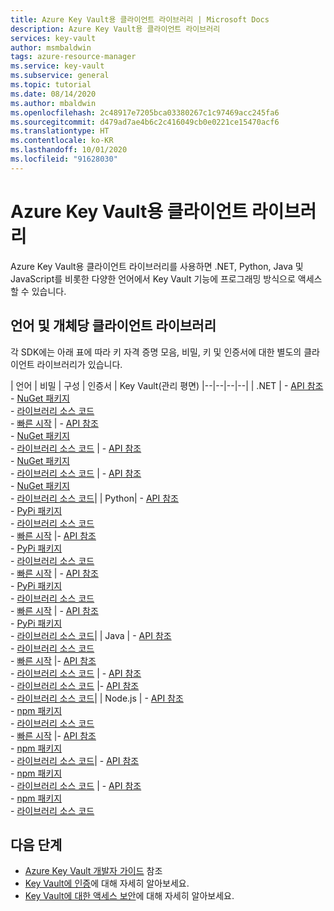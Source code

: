```yaml
---
title: Azure Key Vault용 클라이언트 라이브러리 | Microsoft Docs
description: Azure Key Vault용 클라이언트 라이브러리
services: key-vault
author: msmbaldwin
tags: azure-resource-manager
ms.service: key-vault
ms.subservice: general
ms.topic: tutorial
ms.date: 08/14/2020
ms.author: mbaldwin
ms.openlocfilehash: 2c48917e7205bca03380267c1c97469acc245fa6
ms.sourcegitcommit: d479ad7ae4b6c2c416049cb0e0221ce15470acf6
ms.translationtype: HT
ms.contentlocale: ko-KR
ms.lasthandoff: 10/01/2020
ms.locfileid: "91628030"
---
```

# <a name="client-libraries-for-azure-key-vault"></a>Azure Key Vault용 클라이언트 라이브러리

Azure Key Vault용 클라이언트 라이브러리를 사용하면 .NET, Python, Java 및 JavaScript를 비롯한 다양한 언어에서 Key Vault 기능에 프로그래밍 방식으로 액세스할 수 있습니다.

## <a name="client-libraries-per-language-and-object"></a>언어 및 개체당 클라이언트 라이브러리

각 SDK에는 아래 표에 따라 키 자격 증명 모음, 비밀, 키 및 인증서에 대한 별도의 클라이언트 라이브러리가 있습니다.

| 언어 | 비밀 | 구성 | 인증서 | Key Vault(관리 평면)
|--|--|--|--|
| .NET | - [API 참조](/dotnet/api/azure.security.keyvault.secrets?view=azure-dotnet)<br>- [NuGet 패키지](https://www.nuget.org/packages/Azure.Security.KeyVault.Secrets/)<br>- [라이브러리 소스 코드](https://github.com/Azure/azure-sdk-for-net/tree/master/sdk/keyvault/Azure.Security.KeyVault.Secrets)<br>- [빠른 시작](../secrets/quick-create-net.md) | - [API 참조](/dotnet/api/azure.security.keyvault.keys?view=azure-dotnet)<br>- [NuGet 패키지](https://www.nuget.org/packages/Azure.Security.KeyVault.Keys/)<br>- [라이브러리 소스 코드](https://github.com/Azure/azure-sdk-for-net/tree/master/sdk/keyvault/Azure.Security.KeyVault.Keys) | - [API 참조](/dotnet/api/azure.security.keyvault.certificates?view=azure-dotnet)<br>- [NuGet 패키지](https://www.nuget.org/packages/Azure.Security.KeyVault.Certificates/)<br>- [라이브러리 소스 코드](https://github.com/Azure/azure-sdk-for-net/tree/master/sdk/keyvault/Azure.Security.KeyVault.Certificates) | - [API 참조](/dotnet/api/microsoft.azure.management.keyvault?view=azure-dotnet)<br>- [NuGet 패키지](https://www.nuget.org/packages/Microsoft.Azure.Management.KeyVault/)<br> - [라이브러리 소스 코드](https://github.com/Azure/azure-sdk-for-net/tree/master/sdk/keyvault/Microsoft.Azure.Management.KeyVault)|
| Python| - [API 참조](/python/api/overview/azure/keyvault-secrets-readme?view=azure-python)<br>- [PyPi 패키지](https://pypi.org/project/azure-keyvault-secrets/)<br>- [라이브러리 소스 코드](https://github.com/Azure/azure-sdk-for-python/tree/master/sdk/keyvault/azure-keyvault-secrets)<br>- [빠른 시작](../secrets/quick-create-python.md) |- [API 참조](/python/api/overview/azure/keyvault-keys-readme?view=azure-python)<br>- [PyPi 패키지](https://pypi.org/project/azure-keyvault-keys/)<br>- [라이브러리 소스 코드](https://github.com/Azure/azure-sdk-for-python/tree/master/sdk/keyvault/azure-keyvault-keys)<br>- [빠른 시작](../keys/quick-create-python.md) | - [API 참조](/python/api/overview/azure/keyvault-certificates-readme?view=azure-python)<br>- [PyPi 패키지](https://pypi.org/project/azure-keyvault-certificates/)<br>- [라이브러리 소스 코드](https://github.com/Azure/azure-sdk-for-python/tree/master/sdk/keyvault/azure-keyvault-certificates)<br>- [빠른 시작](../certificates/quick-create-python.md) | - [API 참조](/python/api/azure-mgmt-keyvault/azure.mgmt.keyvault?view=azure-python)<br> - [PyPi 패키지](https://pypi.org/project/azure-mgmt-keyvault/)<br> - [라이브러리 소스 코드](https://github.com/Azure/azure-sdk-for-python/tree/master/sdk/keyvault/azure-mgmt-keyvault)|
| Java | - [API 참조](https://azuresdkdocs.blob.core.windows.net/$web/java/azure-security-keyvault-secrets/4.2.0/index.html)<br>- [라이브러리 소스 코드](https://github.com/Azure/azure-sdk-for-java/tree/master/sdk/keyvault/azure-security-keyvault-secrets)<br>- [빠른 시작](../secrets/quick-create-java.md) |- [API 참조](https://azuresdkdocs.blob.core.windows.net/$web/java/azure-security-keyvault-keys/4.2.0/index.html)<br>- [라이브러리 소스 코드](https://github.com/Azure/azure-sdk-for-java/tree/master/sdk/keyvault/azure-security-keyvault-keys) | - [API 참조](https://azuresdkdocs.blob.core.windows.net/$web/java/azure-security-keyvault-certificates/4.1.0/index.html)<br>- [라이브러리 소스 코드](https://github.com/Azure/azure-sdk-for-java/tree/master/sdk/keyvault/azure-security-keyvault-certificates) |- [API 참조](/java/api/com.microsoft.azure.management.keyvault?view=azure-java-stable)<br>- [라이브러리 소스 코드](https://github.com/Azure/azure-sdk-for-java/tree/master/sdk/keyvault/mgmt-v2016_10_01)|
| Node.js | - [API 참조](/javascript/api/@azure/keyvault-secrets/?view=azure-node-latest)<br>- [npm 패키지](https://www.npmjs.com/package/@azure/keyvault-secrest)<br>- [라이브러리 소스 코드](https://github.com/Azure/azure-sdk-for-js/tree/master/sdk/keyvault/keyvault-secrets)<br>- [빠른 시작](../secrets/quick-create-node.md) |- [API 참조](/javascript/api/@azure/keyvault-keys/?view=azure-node-latest)<br>- [npm 패키지](https://www.npmjs.com/package/@azure/keyvault-keys)<br>- [라이브러리 소스 코드](https://github.com/Azure/azure-sdk-for-js/tree/master/sdk/keyvault/keyvault-keys)| - [API 참조](/javascript/api/@azure/keyvault-certificates/?view=azure-node-latest)<br>- [npm 패키지](https://www.npmjs.com/package/@azure/keyvault-certificates)<br>- [라이브러리 소스 코드](https://github.com/Azure/azure-sdk-for-js/tree/master/sdk/keyvault/keyvault-certificates) |  - [API 참조](/javascript/api/@azure/arm-keyvault/?view=azure-node-latest)<br>- [npm 패키지](https://www.npmjs.com/package/@azure/arm-keyvault)<br>- [라이브러리 소스 코드](https://github.com/Azure/azure-sdk-for-js/tree/master/sdk/keyvault/arm-keyvault)

## <a name="next-steps"></a>다음 단계

- [Azure Key Vault 개발자 가이드](developers-guide.md) 참조
- [Key Vault에 인증](authentication.md)에 대해 자세히 알아보세요.
- [Key Vault에 대한 액세스 보안](secure-your-key-vault.md)에 대해 자세히 알아보세요.
